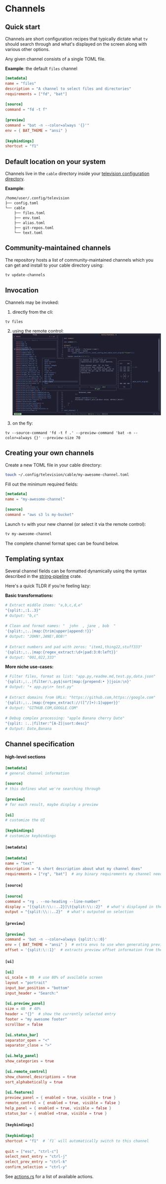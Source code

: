 # Channels

## Quick start

Channels are short configuration recipes that typically dictate what `tv` should search through and what's displayed on the screen along with various other options.

Any given channel consists of a single TOML file.

**Example**: the default `files` channel

```toml
[metadata]
name = "files"
description = "A channel to select files and directories"
requirements = ["fd", "bat"]

[source]
command = "fd -t f"

[preview]
command = "bat -n --color=always '{}'"
env = { BAT_THEME = "ansi" }

[keybindings]
shortcut = "f1"
```

## Default location on your system

Channels live in the `cable` directory inside your [television configuration directory](./03-configuration.md).

**Example**:

```
/home/user/.config/television
├── config.toml
└── cable
    ├── files.toml
    ├── env.toml
    ├── alias.toml
    ├── git-repos.toml
    └── text.toml
```

## Community-maintained channels

The repository hosts a list of community-maintained channels which you can get and install to your cable directory using:

```sh
tv update-channels
```

## Invocation

Channels may be invoked:

1. directly from the cli:

```
tv files
```

2. using the remote control:
   ![tv remote](../../assets/tv-files-remote.png)

3. on the fly:

```
tv --source-command 'fd -t f .' --preview-command 'bat -n --color=always {}' --preview-size 70
```

## Creating your own channels

Create a new TOML file in your cable directory:

```sh
touch ~/.config/television/cable/my-awesome-channel.toml
```

Fill out the minimum required fields:

```toml
[metadata]
name = "my-awesome-channel"

[source]
command = "aws s3 ls my-bucket"
```

Launch `tv` with your new channel (or select it via the remote control):

```sh
tv my-awesome-channel
```

The complete channel format spec can be found below.

## Templating syntax

Several channel fields can be formatted dynamically using the syntax described in the [string-pipeline](https://docs.rs/string_pipeline/0.12.0/string_pipeline/) crate.

Here's a quick TLDR if you're feeling lazy:

**Basic transformations:**

```bash
# Extract middle items: "a,b,c,d,e"
"{split:,:1..3}"
# Output: "b,c"

# Clean and format names: "  john  , jane , bob  "
'{split:,:..|map:{trim|upper|append:!}}'
# Output: "JOHN!,JANE!,BOB!"

# Extract numbers and pad with zeros: "item1,thing22,stuff333"
'{split:,:..|map:{regex_extract:\d+|pad:3:0:left}}'
# Output: "001,022,333"
```

**More niche use-cases:**

```bash
# Filter files, format as list: "app.py,readme.md,test.py,data.json"
'{split:,:..|filter:\.py$|sort|map:{prepend:• }|join:\n}'
# Output: "• app.py\n• test.py"

# Extract domains from URLs: "https://github.com,https://google.com"
'{split:,:..|map:{regex_extract://([^/]+):1|upper}}'
# Output: "GITHUB.COM,GOOGLE.COM"

# Debug complex processing: "apple Banana cherry Date"
"{split: :..|filter:^[A-Z]|sort:desc}"
# Output: Date,Banana
```

## Channel specification

#### high-level sections

```toml
[metadata]
# general channel information

[source]
# this defines what we're searching through

[preview]
# for each result, maybe display a preview

[ui]
# customize the UI

[keybindings]
# customize keybindings
```

#### `[metadata]`

```toml
[metadata]
name = "text"
description = "A short description about what my channel does"
requirements = ["rg", "bat"]  # any binary requirements my channel needs
```

#### `[source]`

```toml
[source]
command = "rg . --no-heading --line-number"
display = "[{split:\\::..2}]\t{split:\\::2}"  # what's displayed in the UI
output = "{split:\\::..2}"  # what's outputed on selection
```

#### `[preview]`

```toml
[preview]
command = 'bat -n --color=always {split:\::0}'
env = { BAT_THEME = "ansi" }  # extra envs to use when generating preview
offset = '{split:\::1}'  # extracts preview offset information from the entry
```

#### `[ui]`

```toml
[ui]
ui_scale = 80  # use 80% of available screen
layout = "portrait"
input_bar_position = "bottom"
input_header = "Search:"

[ui.preview_panel]
size = 40  # 40%
header = "{}"  # show the currently selected entry
footer = "my awesome footer"
scrollbar = false

[ui.status_bar]
separator_open = "<"
separator_close = ">"

[ui.help_panel]
show_categories = true

[ui.remote_control]
show_channel_descriptions = true
sort_alphabetically = true

[ui.features]
preview_panel = { enabled = true, visible = true }
remote_control = { enabled = true, visible = false }
help_panel = { enabled = true, visible = false }
status_bar = { enabled =true, visible = true }
```

#### `[keybindings]`

```toml
[keybindings]
shortcut = "f1"  # `f1` will automatically switch to this channel

quit = ["esc", "ctrl-c"]
select_next_entry = "ctrl-j"
select_prev_entry = "ctrl-k"
confirm_selection = "ctrl-y"
```

See [actions.rs](https://github.com/alexpasmantier/television/blob/main/television/action.rs) for a list of available actions.
